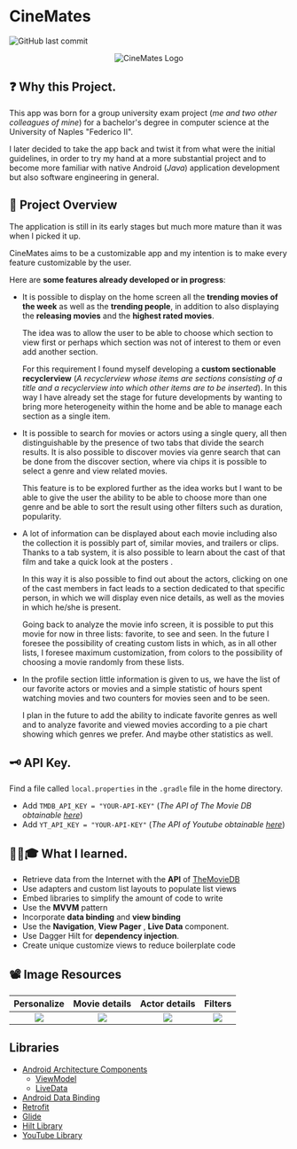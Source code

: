 
# CineMates
![GitHub last commit](https://img.shields.io/github/last-commit/Indisparte/CineMates?style=for-the-badge)

<p align="center">
  <img src="https://github.com/Indisparte/CineMates/blob/main/assets/logo.png?raw=true" alt="CineMates Logo"/>
</p>

## ❓ Why this Project.

This app was born for a group university exam project (*me and two other colleagues of mine*) for a bachelor's degree in computer science at the University of Naples "Federico II". 

I later decided to take the app back and twist it from what were the initial guidelines, in order to try my hand at a more substantial project and to become more familiar with native Android (*Java*) application development but also software engineering in general.


## 🔎 Project Overview
The application is still in its early stages but much more mature than it was when I picked it up. 

CineMates aims to be a customizable app and my intention is to make every feature customizable by the user.

Here are **some features already developed or in progress**:
- It is possible to display on the home screen all the **trending movies of the week** as well as the **trending people**, in addition to also displaying the **releasing movies** and the **highest rated movies**. 

    The idea was to allow the user to be able to choose which section to view first or perhaps which section was not of interest to them or even add another section. 

    For this requirement I found myself developing a **custom sectionable recyclerview** (*A recyclerview whose items are sections consisting of a title and a recyclerview into which other items are to be inserted*). In this way I have already set the stage for future developments by wanting to bring more heterogeneity within the home and be able to manage each section as a single item.

- It is possible to search for movies or actors using a single query, all then distinguishable by the presence of two tabs that divide the search results.
    It is also possible to discover movies via genre search that can be done from the discover section, where via chips it is possible to select a genre and view related movies. 
    
    This feature is to be explored further as the idea works but I want to be able to give the user the ability to be able to choose more than one genre and be able to sort the result using other filters such as duration, popularity.

- A lot of information can be displayed about each movie including also the collection it is possibly part of, similar movies, and trailers or clips. Thanks to a tab system, it is also possible to learn about the cast of that film and take a quick look at the posters .

    In this way it is also possible to find out about the actors, clicking on one of the cast members in fact leads to a section dedicated to that specific person, in which we will display even nice details, as well as the movies in which he/she is present.

    Going back to analyze the movie info screen, it is possible to put this movie for now in three lists: favorite, to see and seen. In the future I foresee the possibility of creating custom lists in which, as in all other lists, I foresee maximum customization, from colors to the possibility of choosing a movie randomly from these lists.

- In the profile section little information is given to us, we have the list of our favorite actors or movies and a simple statistic of hours spent watching movies and two counters for movies seen and to be seen.

    I plan in the future to add the ability to indicate favorite genres as well and to analyze favorite and viewed movies according to a pie chart showing which genres we prefer. And maybe other statistics as well.


## 🗝 API Key.
Find a file called `local.properties` in the `.gradle` file in the home directory.

- Add `TMDB_API_KEY = "YOUR-API-KEY"` (*The API of The Movie DB obtainable [here](https://www.themoviedb.org/?language=en)*)
- Add `YT_API_KEY = "YOUR-API-KEY"` (*The API of Youtube obtainable [here](https://console.cloud.google.com/apis/dashboard)*)

## 👨🏽🎓 What I learned.
- Retrieve data from the Internet with the **API** of [TheMovieDB](https://developers.themoviedb.org/3/getting-started)
- Use adapters and custom list layouts to populate list views
- Embed libraries to simplify the amount of code to write
- Use the **MVVM** pattern
- Incorporate **data binding** and **view binding**
- Use the **Navigation**, **View Pager** , **Live Data** component.
- Use Dagger Hilt for **dependency injection**.
- Create unique customize views to reduce boilerplate code

## 📽 Image Resources

**Personalize** | **Movie details** | **Actor details** | **Filters** |
:-----------------------------:|:---------------------:|:-----------------------------:|:-----------------------------:
![](https://github.com/Indisparte/CineMates/blob/main/assets/Gif/personalization.gif) | ![](https://github.com/Indisparte/CineMates/blob/main/assets/Gif/movie_details.gif) | ![](https://github.com/Indisparte/CineMates/blob/main/assets/Gif/actor_details.gif) | ![](https://github.com/Indisparte/CineMates/blob/main/assets/Gif/filterable.gif) 

## Libraries
- [Android Architecture Components](https://developer.android.com/topic/libraries/architecture/) 
    * [ViewModel](https://developer.android.com/topic/libraries/architecture/viewmodel)
    * [LiveData](https://developer.android.com/topic/libraries/architecture/livedata)
- [Android Data Binding](https://developer.android.com/topic/libraries/data-binding/)
- [Retrofit](http://square.github.io/retrofit/)
- [Glide](https://github.com/bumptech/glide) 
- [Hilt Library](https://developer.android.com/training/dependency-injection/hilt-android)
- [YouTube Library](https://developers.google.com/youtube/android/player)

